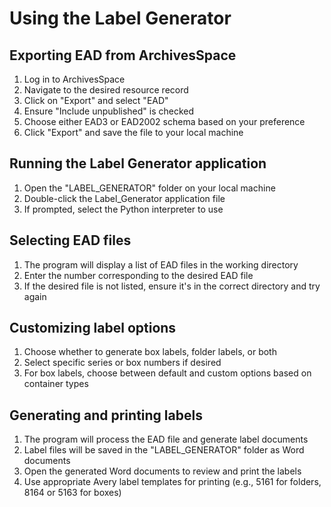 # Using the Label Generator

## Exporting EAD from ArchivesSpace

1. Log in to ArchivesSpace
2. Navigate to the desired resource record
3. Click on "Export" and select "EAD"
4. Ensure "Include unpublished" is checked
5. Choose either EAD3 or EAD2002 schema based on your preference
6. Click "Export" and save the file to your local machine

## Running the Label Generator application

1. Open the "LABEL_GENERATOR" folder on your local machine
2. Double-click the Label_Generator application file
3. If prompted, select the Python interpreter to use

## Selecting EAD files

1. The program will display a list of EAD files in the working directory
2. Enter the number corresponding to the desired EAD file
3. If the desired file is not listed, ensure it's in the correct directory and try again

## Customizing label options

1. Choose whether to generate box labels, folder labels, or both
2. Select specific series or box numbers if desired
3. For box labels, choose between default and custom options based on container types

## Generating and printing labels

1. The program will process the EAD file and generate label documents
2. Label files will be saved in the "LABEL_GENERATOR" folder as Word documents
3. Open the generated Word documents to review and print the labels
4. Use appropriate Avery label templates for printing (e.g., 5161 for folders, 8164 or 5163 for boxes)
